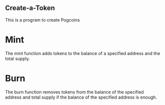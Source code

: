 ## Create-a-Token
This is a program to create Pogcoins
# Mint
The mint function adds tokens to the balance of a specified address and the total supply.
# Burn
The burn function removes tokens from the balance of the specified address and total supply if the balance of the specified address is enough.
